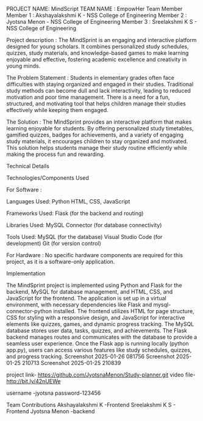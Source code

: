 PROJECT NAME: MindScript TEAM NAME : EmpowHer Team Member Member 1 : Akshayalakshmi K - NSS College of Engineering Member 2 : Jyotsna Menon - NSS College of Engineering Member 3 : Sreelakshmi K S - NSS College of Engineering

Project description : The MindSprint is an engaging and interactive platform designed for young scholars. It combines personalized study schedules, quizzes, study materials, and knowledge-based games to make learning enjoyable and effective, fostering academic excellence and creativity in young minds.

The Problem Statement : Students in elementary grades often face difficulties with staying organized and engaged in their studies. Traditional study methods can become dull and lack interactivity, leading to reduced motivation and poor time management. There is a need for a fun, structured, and motivating tool that helps children manage their studies effectively while keeping them engaged.

The Solution : The MindSprint provides an interactive platform that makes learning enjoyable for students. By offering personalized study timetables, gamified quizzes, badges for achievements, and a variety of engaging study materials, it encourages children to stay organized and motivated. This solution helps students manage their study routine efficiently while making the process fun and rewarding.

Technical Details

Technologies/Components Used

For Software :

Languages Used: Python HTML, CSS, JavaScript

Frameworks Used: Flask (for the backend and routing)

Libraries Used: MySQL Connector (for database connectivity)

Tools Used: MySQL (for the database) Visual Studio Code (for development) Git (for version control)

For Hardware : No specific hardware components are required for this project, as it is a software-only application.

Implementation

The MindSprint project is implemented using Python and Flask for the backend, MySQL for database management, and HTML, CSS, and JavaScript for the frontend. The application is set up in a virtual environment, with necessary dependencies like Flask and mysql-connector-python installed. The frontend utilizes HTML for page structure, CSS for styling with a responsive design, and JavaScript for interactive elements like quizzes, games, and dynamic progress tracking. The MySQL database stores user data, tasks, quizzes, and achievements. The Flask backend manages routes and communicates with the database to provide a seamless user experience. Once the Flask app is running locally (python app.py), users can access various features like study schedules, quizzes, and progress tracking. Screenshot 2025-01-26 081756 Screenshot 2025-01-25 210713 Screenshot 2025-01-25 210839

project link- https://github.com/JyotsnaMenon/Study-planner.git
video file-http://bit.ly/42nUEWe

username -jyotsna password-123456

Team Contributions Akshayalakshmi K -Frontend Sreelakshmi K S - Frontend Jyotsna Menon -backend
